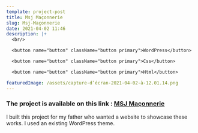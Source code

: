```yaml
---
template: project-post
title: Msj Maçonnerie
slug: Msj-Maçonnerie
date: 2021-04-02 11:46
description: |+
  <br/>

  <button name="button" className="button primary">WordPress</button>

  <button name="button" className="button primary">Css</button>

  <button name="button" className="button primary">Html</button>

featuredImage: /assets/capture-d’écran-2021-04-02-à-12.01.14.png
---
```


### The project is available on this link : [MSJ Maçonnerie](https://msjmaconnerie.fr/)

I built this project for my father who wanted a website to showcase these works. I used an existing WordPress theme.


